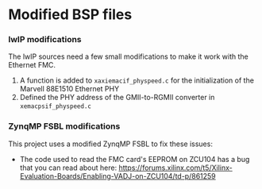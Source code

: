 Modified BSP files
==================

### lwIP modifications

The lwIP sources need a few small modifications to make it work with the Ethernet FMC.

1. A function is added to `xaxiemacif_physpeed.c` for the initialization of the Marvell 88E1510 Ethernet PHY
2. Defined the PHY address of the GMII-to-RGMII converter in `xemacpsif_physpeed.c`

### ZynqMP FSBL modifications

This project uses a modified ZynqMP FSBL to fix these issues:

* The code used to read the FMC card's EEPROM on ZCU104 has a bug that you can read about here:
https://forums.xilinx.com/t5/Xilinx-Evaluation-Boards/Enabling-VADJ-on-ZCU104/td-p/861259
